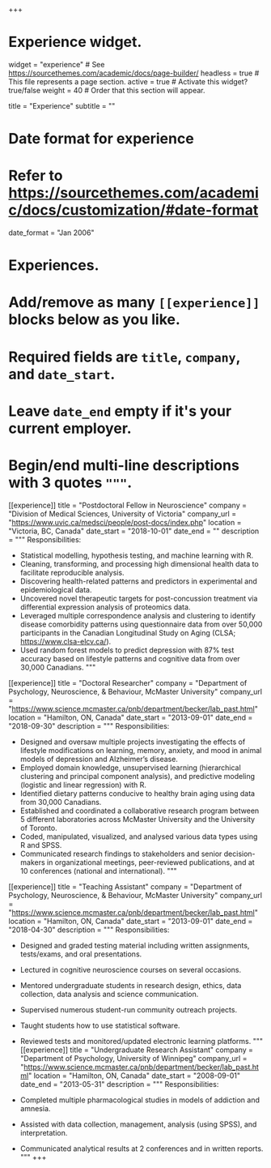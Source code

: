 +++
# Experience widget.
widget = "experience"  # See https://sourcethemes.com/academic/docs/page-builder/
headless = true  # This file represents a page section.
active = true  # Activate this widget? true/false
weight = 40  # Order that this section will appear.

title = "Experience"
subtitle = ""

# Date format for experience
#   Refer to https://sourcethemes.com/academic/docs/customization/#date-format
date_format = "Jan 2006"

# Experiences.
#   Add/remove as many `[[experience]]` blocks below as you like.
#   Required fields are `title`, `company`, and `date_start`.
#   Leave `date_end` empty if it's your current employer.
#   Begin/end multi-line descriptions with 3 quotes `"""`.

[[experience]]
  title = "Postdoctoral Fellow in Neuroscience"
  company = "Division of Medical Sciences, University of Victoria"
  company_url = "https://www.uvic.ca/medsci/people/post-docs/index.php"
  location = "Victoria, BC, Canada"
  date_start = "2018-10-01"
  date_end = ""
  description = """
  Responsibilities:
  
  * Statistical modelling, hypothesis testing, and machine learning with R.
  * Cleaning, transforming, and processing high dimensional health data to facilitate reproducible analysis.
  * Discovering health-related patterns and predictors in experimental and epidemiological data.
  * Uncovered novel therapeutic targets for post-concussion treatment via differential expression analysis of proteomics data.  
  * Leveraged multiple correspondence analysis and clustering to identify disease comorbidity patterns using questionnaire data from over 50,000 participants in the Canadian Longitudinal Study on Aging (CLSA; https://www.clsa-elcv.ca/).
  * Used random forest models to predict depression with 87% test accuracy based on lifestyle patterns and cognitive data from over 30,000 Canadians.
  """

[[experience]]
  title = "Doctoral Researcher"
  company = "Department of Psychology, Neuroscience, & Behaviour, McMaster University"
  company_url = "https://www.science.mcmaster.ca/pnb/department/becker/lab_past.html"
  location = "Hamilton, ON, Canada"
  date_start = "2013-09-01"
  date_end = "2018-09-30"
  description = """
  Responsibilities:
  
  * Designed and oversaw multiple projects investigating the effects of lifestyle modifications on learning, memory, anxiety, and mood in animal models of depression and Alzheimer’s disease. 
  * Employed domain knowledge, unsupervised learning (hierarchical clustering and principal component analysis), and predictive modeling (logistic and linear regression) with R. 
  * Identified dietary patterns conducive to healthy brain aging using data from 30,000 Canadians.
  * Established and coordinated a collaborative research program between 5 different laboratories across McMaster University and the University of Toronto.
  * Coded, manipulated, visualized, and analysed various data types using R and SPSS.
  * Communicated research findings to stakeholders and senior decision-makers in organizational meetings, peer-reviewed publications, and at 10 conferences (national and international). 
  """

[[experience]]
  title = "Teaching Assistant"
  company = "Department of Psychology, Neuroscience, & Behaviour, McMaster University"
  company_url = "https://www.science.mcmaster.ca/pnb/department/becker/lab_past.html"
  location = "Hamilton, ON, Canada"
  date_start = "2013-09-01"
  date_end = "2018-04-30"
  description = """
  Responsibilities:
  
  * Designed and graded testing material including written assignments, tests/exams, and oral presentations.
  * Lectured in cognitive neuroscience courses on several occasions.
  * Mentored undergraduate students in research design, ethics, data collection, data analysis and science communication. 
  * Supervised numerous student-run community outreach projects. 
  * Taught students how to use statistical software. 
  * Reviewed tests and monitored/updated electronic learning platforms.
  """
[[experience]]
  title = "Undergraduate Research Assistant"
  company = "Department of Psychology, University of Winnipeg"
  company_url = "https://www.science.mcmaster.ca/pnb/department/becker/lab_past.html"
  location = "Hamilton, ON, Canada"
  date_start = "2008-09-01"
  date_end = "2013-05-31"
  description = """
  Responsibilities:
  
  * Completed multiple pharmacological studies in models of addiction and amnesia.
  * Assisted with data collection, management, analysis (using SPSS), and interpretation.
  * Communicated analytical results at 2 conferences and in written reports. 
  """
+++
